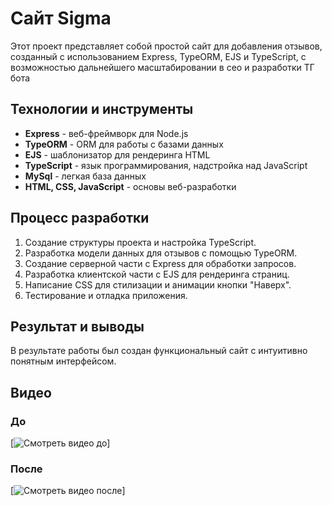 # Сайт Sigma 

Этот проект представляет собой простой сайт для добавления отзывов, созданный с использованием Express, TypeORM, EJS и TypeScript, с возможностью дальнейшего масштабировании в сео и разработки ТГ бота

## Технологии и инструменты

- **Express** - веб-фреймворк для Node.js
- **TypeORM** - ORM для работы с базами данных
- **EJS** - шаблонизатор для рендеринга HTML
- **TypeScript** - язык программирования, надстройка над JavaScript
- **MySql** - легкая база данных
- **HTML, CSS, JavaScript** - основы веб-разработки

## Процесс разработки

1. Создание структуры проекта и настройка TypeScript.
2. Разработка модели данных для отзывов с помощью TypeORM.
3. Создание серверной части с Express для обработки запросов.
4. Разработка клиентской части с EJS для рендеринга страниц.
5. Написание CSS для стилизации и анимации кнопки "Наверх".
6. Тестирование и отладка приложения.

## Результат и выводы

В результате работы был создан функциональный сайт с интуитивно понятным интерфейсом. 

## Видео

### До

[![Смотреть видео до](https://rutube.ru/video/d2f5aac29e9bc2b56a20232ea0d26d55/)]

### После

[![Смотреть видео после](https://rutube.ru/video/7331ea3e31ddd7877d2530a80867a233/)]


